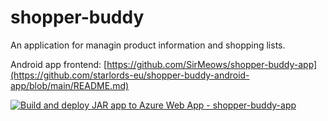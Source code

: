 # shopper-buddy
An application for managin product information and shopping lists.

Android app frontend: [https://github.com/SirMeows/shopper-buddy-app](https://github.com/starlords-eu/shopper-buddy-android-app/blob/main/README.md)

[![Build and deploy JAR app to Azure Web App - shopper-buddy-app](https://github.com/SirMeows/shopper-buddy/actions/workflows/main_shopper-buddy-app.yml/badge.svg)](https://github.com/SirMeows/shopper-buddy/actions/workflows/main_shopper-buddy-app.yml)

